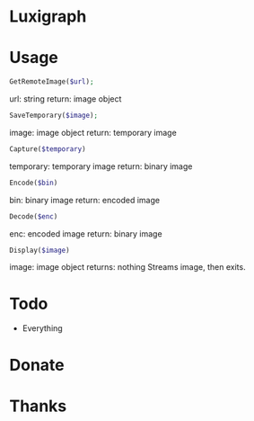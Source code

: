 # Luxigraph

# Usage

```php
GetRemoteImage($url);
```
url: string
return: image object

```php
SaveTemporary($image);
```
image: image object
return: temporary image

```php
Capture($temporary)
```
temporary: temporary image
return: binary image

```php
Encode($bin)
```
bin: binary image
return: encoded image

```php
Decode($enc)
```
enc: encoded image
return: binary image

```php
Display($image)
```
image: image object
returns: nothing
Streams image, then exits.

# Todo

- Everything

# Donate

# Thanks
